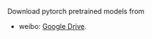 Download pytorch pretrained models from
* weibo: [Google Drive](https://drive.google.com/drive/folders/10_tYVcHFRyUbDbHZMTtoqG7QHIsYgq9s?usp=sharing).
